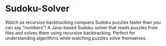 # Sudoku-Solver
Watch as recursive backtracking conquers Sudoku puzzles faster than you can say "numbers"!  A Java-based Sudoku solver that reads puzzles from files and solves them using recursive backtracking. Perfect for understanding algorithms while watching puzzles solve themselves.
